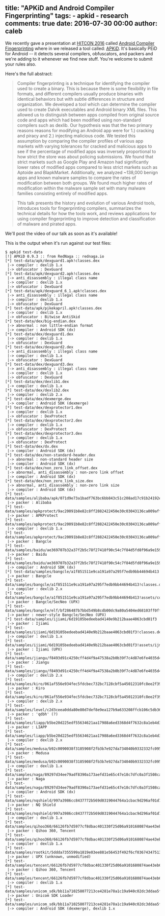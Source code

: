 title: "APKiD and Android Compiler Fingerprinting"
tags:
	- apkid
	- research
comments: true
date: 2016-07-30 00:00
author: caleb
---

We recently gave a presentation at [HITCON 2016](http://hitcon.org/2016/CMT/) called [Android Compiler Fingerprinting](http://hitcon.org/2016/CMT/slide/day1-r0-e-1.pdf)
 where in we released a tool called: [APKiD](https://github.com/rednaga/APKiD). It's basically PEiD for Android -- it detects several compilers, obfuscators, and packers and we're adding to it whenever we find new stuff. You're welcome to submit your rules also.

Here's the full abstract:

> Compiler fingerprinting is a technique for identifying the compiler used to create a binary. This is because there is some flexibility in file formats, and different compilers usually produce binaries with identical behaviors but with subtle differences in structure and organization. We developed a tool which can determine the compiler used to create Dalvik executables and Android binary XML files. This allowed us to distinguish between apps compiled from original source code and apps which had been modified using non-standard compilers such as dexlib. Our hypothesis was that the two primary reasons reasons for modifying an Android app were for 1.) cracking and piracy and 2.) injecting malicious code. We tested this assumption by comparing the compiler profiles of various app markets with varying tolerances for cracked and malicious apps to see if the percentage of modified apps was inversely proportional to how strict the store was about policing submissions. We found that strict markets such as Google Play and Amazon had significantly lower rates of modified apps compared to less strict markets such as Aptoide and BlapkMarket. Additionally, we analyzed ~138,000 benign apps and known malware samples to compare the rates of modification between both groups. We found much higher rates of modification within the malware sample set with many malware families consisting entirely of modified apps.

> This talk presents the history and evolution of various Android tools, introduces tools for fingerprinting compilers, summarizes the technical details for how the tools work, and reviews applications for using compiler fingerprinting to improve detection and classification of malware and pirated apps.

We'll post the video of our talk as soon as it's available!

<!-- more -->

This is the output when it's run against our test files:

```
$ apkid test-data
[!] APKiD 0.9.3 :: from RedNaga :: rednaga.io
[*] test-data/apk/dexguard1.apk!classes.dex
 |-> compiler : dexlib 1.x
 |-> obfuscator : DexGuard
[*] test-data/apk/dexguard2.apk!classes.dex
 |-> anti_disassembly : illegal class name
 |-> compiler : dexlib 1.x
 |-> obfuscator : DexGuard
[*] test-data/apk/dexguard_6_1.apk!classes.dex
 |-> anti_disassembly : illegal class name
 |-> compiler : dexlib 1.x
 |-> obfuscator : DexGuard
[*] test-data/apk/pikekapril.apk!classes.dex
 |-> compiler : dexlib 1.x
 |-> obfuscator : Bitwise AntiSkid
[*] test-data/dex/big-endian.dex
 |-> abnormal : non little-endian format
 |-> compiler : Android SDK (dx)
[*] test-data/dex/dexguard1.dex
 |-> compiler : dexlib 1.x
 |-> obfuscator : DexGuard
[*] test-data/dex/dexguard2.dex
 |-> anti_disassembly : illegal class name
 |-> compiler : dexlib 1.x
 |-> obfuscator : DexGuard
[*] test-data/dex/dexguard3.dex
 |-> anti_disassembly : illegal class name
 |-> compiler : dexlib 1.x
 |-> obfuscator : DexGuard
[*] test-data/dex/dexlib1.dex
 |-> compiler : dexlib 1.x
[*] test-data/dex/dexlib2.dex
 |-> compiler : dexlib 2.x
[*] test-data/dex/dexmerge.dex
 |-> compiler : Android SDK (dexmerge)
[*] test-data/dex/dexprotector1.dex
 |-> compiler : dexlib 1.x
 |-> obfuscator : DexProtect
[*] test-data/dex/dexprotector2.dex
 |-> compiler : dexlib 1.x
 |-> obfuscator : DexProtect
[*] test-data/dex/dexprotector3.dex
 |-> compiler : dexlib 1.x
 |-> obfuscator : DexProtect
[*] test-data/dex/dx.dex
 |-> compiler : Android SDK (dx)
[*] test-data/dex/non-standard-header.dex
 |-> abnormal : non-standard header size
 |-> compiler : Android SDK (dx)
[*] test-data/dex/non_zero_link_offset.dex
 |-> abnormal, anti_disassembly : non-zero link offset
 |-> compiler : Android SDK (dx)
[*] test-data/dex/non_zero_link_size.dex
 |-> abnormal, anti_disassembly : non-zero link size
 |-> compiler : Android SDK (dx)
[*] test-data/samples/alibaba/apk/071d9e73a1badf763bc6bb843c51c208ad17c91b24192e79f045ed1e4fc8148a
 |-> packer : Alibaba
[*] test-data/samples/apkprotect/9ac20091b8e82c8ff2882422450e30c03043136ca009affe59e51edabf753337
 |-> packer : APKProtect
[*] test-data/samples/apkprotect/9ac20091b8e82c8ff2882422450e30c03043136ca009affe59e51edabf753337!classes.dex
 |-> compiler : dexlib 1.x
[*] test-data/samples/apkprotect/9ac20091b8e82c8ff2882422450e30c03043136ca009affe59e51edabf753337!res/raw/ister2015050620.apk
 |-> packer : Bangcle
[*] test-data/samples/baidu/ae369707b32a37f2b5c78f27418f90c54c7f84d5fd8f96a9e1595e27182b3173
 |-> packer : Baidu
[*] test-data/samples/baidu/ae369707b32a37f2b5c78f27418f90c54c7f84d5fd8f96a9e1595e27182b3173!classes.dex
 |-> compiler : Android SDK (dx)
[*] test-data/samples/bangcle/a1f851511e9ca191a97a295f7edb9bb44694b413
 |-> packer : Bangcle
[*] test-data/samples/bangcle/a1f851511e9ca191a97a295f7edb9bb44694b413!classes.dex
 |-> compiler : dexlib 2.x
[*] test-data/samples/bangcle/a1f851511e9ca191a97a295f7edb9bb44694b413!assets/com.mobi.screensaver.kansiphone3
 |-> packer : Bangcle/SecNeo (UPX)
[*] test-data/samples/bangcle/elf/bf286487b7bbd549b8cdb00dc9a80a5404ed68103ff0fffd94a85907db9c439d
 |-> packer : newer-style Bangcle/SecNeo (UPX)
[*] test-data/samples/ijiami/6d19105bedeebad4140e9b212baae4063cbd01f3
 |-> packer : Ijiami
[*] test-data/samples/ijiami/6d19105bedeebad4140e9b212baae4063cbd01f3!classes.dex
 |-> compiler : dexlib 1.x
[*] test-data/samples/ijiami/6d19105bedeebad4140e9b212baae4063cbd01f3!assets/ijm_lib/armeabi/libexec.so
 |-> packer : Ijiami (UPX)
[*] test-data/samples/jiangu/f8493d91c4250cff4d4f9a47538a2b0b39f7c4d87e6fe4035d4c304c70b5ad1c
 |-> packer : Jiangu
[*] test-data/samples/jiangu/f8493d91c4250cff4d4f9a47538a2b0b39f7c4d87e6fe4035d4c304c70b5ad1c!classes.dex
 |-> compiler : dexlib 2.x
[*] test-data/samples/kiro/061af556e934fec5fdcbec732bc7128cbf5a45012310fc8ee2f39e26bd81e982
 |-> packer : Kiro
[*] test-data/samples/kiro/061af556e934fec5fdcbec732bc7128cbf5a45012310fc8ee2f39e26bd81e982!classes.dex
 |-> compiler : dexlib 2.x
[*] test-data/samples/level/c2d3ceea0dda80e80d7def8e9ea127b9a633208ffcb106c5db3674e1c58baac4
 |-> packer : 'qdbh' (?)
[*] test-data/samples/liapp/b5be20d225edf55634621aa17988a6ed3368d4f7632c8a1eb4d3fc3b6a61c325
 |-> packer : LIAPP
[*] test-data/samples/liapp/b5be20d225edf55634621aa17988a6ed3368d4f7632c8a1eb4d3fc3b6a61c325!classes.dex
 |-> compiler : dexlib 2.x
[*] test-data/samples/medusa/b92c0090038f3185908f2fb3b7e927da734040b9332332fc09542e20c615e083
 |-> packer : Medusa
[*] test-data/samples/medusa/b92c0090038f3185908f2fb3b7e927da734040b9332332fc09542e20c615e083!classes.dex
 |-> compiler : dexlib 1.x
[*] test-data/samples/naga/89297d34ee79adf8390a173aefd31e65c47e18c7dfc0a3f1508ca2255991efb2
 |-> packer : Naga
[*] test-data/samples/naga/89297d34ee79adf8390a173aefd31e65c47e18c7dfc0a3f1508ca2255991efb2!classes.dex
 |-> compiler : Android SDK (dx)
[*] test-data/samples/nqshield/997a3986cc8437772b569d0319044764a1cbac9d296af01d77c857b887c49b48
 |-> packer : NQ Shield
[*] test-data/samples/nqshield/997a3986cc8437772b569d0319044764a1cbac9d296af01d77c857b887c49b48!classes.dex
 |-> compiler : dexlib 1.x
[*] test-data/samples/qihoo360/66126fb7d5977cf8dbac401330f25d06a9101680874ae43eb6bd201f2b92c727
 |-> packer : Qihoo 360, Tencent
[*] test-data/samples/qihoo360/66126fb7d5977cf8dbac401330f25d06a9101680874ae43eb6bd201f2b92c727!classes.dex
 |-> compiler : dexlib 1.x
[*] test-data/samples/rootkit/5ddda7355599a1819e03ee881e56453f492f6cf03674347513bf26f83b81a415
 |-> packer : UPX (unknown, unmodified)
[*] test-data/samples/tencent/66126fb7d5977cf8dbac401330f25d06a9101680874ae43eb6bd201f2b92c727
 |-> packer : Qihoo 360, Tencent
[*] test-data/samples/tencent/66126fb7d5977cf8dbac401330f25d06a9101680874ae43eb6bd201f2b92c727!classes.dex
 |-> compiler : dexlib 1.x
[*] test-data/samples/unicom_sdk/bb11a710258077213ce4281e78a1c19a940c02dc3ddaa5f1d8046380173e0da7
 |-> packer : Unicom SDK Loader
[*] test-data/samples/unicom_sdk/bb11a710258077213ce4281e78a1c19a940c02dc3ddaa5f1d8046380173e0da7!classes.dex
 |-> compiler : Android SDK (dexmerge), dexlib 1.x
 ```